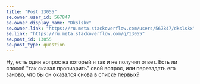 ```yaml
---
title: "Post 13055"
se.owner.user_id: 567847
se.owner.display_name: "Dkslskx"
se.owner.link: "https://ru.meta.stackoverflow.com/users/567847/dkslskx"
se.link: "https://ru.meta.stackoverflow.com/q/13055"
se.post_id: 13055
se.post_type: question
---
```

<p>Ну, есть один вопрос на который я так и не получил ответ. Есть ли способ &quot;так сказал пропиарить&quot; свой вопрос, или перезадать его заново, что бы он оказался снова в списке первых?</p>
